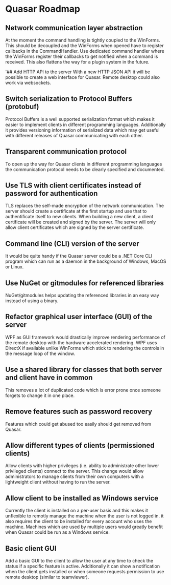 # Quasar Roadmap

## Network communication layer abstraction
At the moment the command handling is tightly coupled to the WinForms. This should be decoupled and the WinForms when opened have to register callbacks in the CommandHandler. Use dedicated command handler where the WinForms register their callbacks to get notified when a command is received. This also flattens the way for a plugin system in the future.

'## Add HTTP API to the server
With a new HTTP JSON API it will be possible to create a web interface for Quasar. Remote desktop could also work via websockets.

## Switch serialization to Protocol Buffers (protobuf)
Protocol Buffers is a well supported serialization format which makes it easier to implement clients in different programming languages. Additionally it provides versioning information of serialized data which may get useful with different releases of Quasar communicating with each other.

## Transparent communication protocol
To open up the way for Quasar clients in different programming languages the communication protocol needs to be clearly specified and documented.

## Use TLS with client certificates instead of password for authentication
TLS replaces the self-made encryption of the network communication. The server should create a certificate at the first startup and use that to authentificate itself to new clients. When building a new client, a client certificate will be created and signed by the server. The server will only allow client certificates which are signed by the server certificate.

## Command line (CLI) version of the server
It would be quite handy if the Quasar server could be a .NET Core CLI program which can run as a daemon in the background of Windows, MacOS or Linux.

## Use NuGet or gitmodules for referenced libraries
NuGet/gitmodules helps updating the referenced libraries in an easy way instead of using a binary.

## Refactor graphical user interface (GUI) of the server
WPF as GUI framework would drastically improve rendering performance of the remote desktop with the hardware accelerated rendering. WPF uses DirectX if available unlike WinForms which stick to rendering the controls in the message loop of the window.

## Use a shared library for classes that both server and client have in common
This removes a lot of duplicated code which is error prone once someone forgets to change it in one place.

## Remove features such as password recovery
Features which could get abused too easily should get removed from Quasar.

## Allow different types of clients (permissioned clients)
Allow clients with higher privileges (i.e. ability to administrate other lower privileged clients) connect to the server. This change would allow administrators to manage clients from their own computers with a lightweight client without having to run the server.

## Allow client to be installed as Windows service
Currently the client is installed on a per-user basis and this makes it unflexible to remotly manage the machine when the user is not logged in. it also requires the client to be installed for every account who uses the machine. Machines which are used by multiple users would greatly benefit when Quasar could be run as a Windows service.

## Basic client GUI
Add a basic GUI to the client to allow the user at any time to check the status if a specific feature is active. Additionally it can show a notification when the client gets installed or when someone requests permission to use remote desktop (similar to teamviewer).